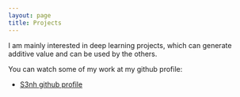 ```yaml
---
layout: page
title: Projects
---
```


I am mainly interested in deep learning projects, which 
can generate additive value and can be used by the others. 

You can watch some of my work at my github profile:

- [S3nh github profile](https://github.com/s3nh)
